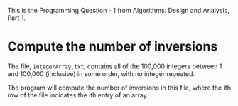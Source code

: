 
This is the Programming Question - 1 from Algorithms: Design and Analysis, Part 1. 

# Compute the number of inversions 

The file, `IntegerArray.txt`, contains all of the 100,000 integers between 1 and 100,000 (inclusive) in some order, with no integer repeated.

The program will compute the number of inversions in this file, where the ith row of the file indicates the ith entry of an array.
